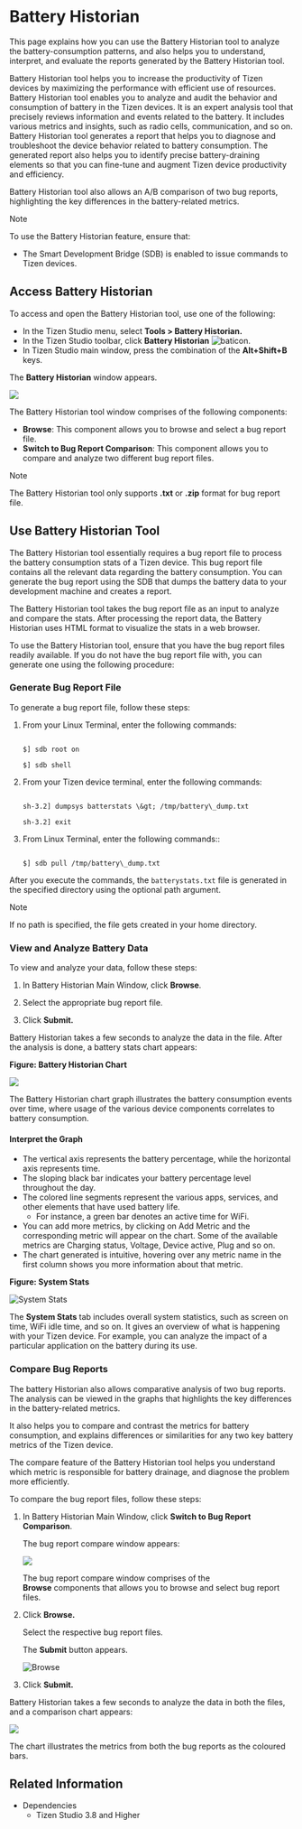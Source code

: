 # Battery Historian

This page explains how you can use the Battery Historian tool to analyze the battery-consumption patterns, and also helps you to understand, interpret, and evaluate the reports generated by the Battery Historian tool.

Battery Historian tool helps you to increase the productivity of Tizen devices by maximizing the performance with efficient use of resources. Battery Historian tool enables you to analyze and audit the behavior and consumption of battery in the Tizen devices. It is an expert analysis tool that precisely reviews information and events related to the battery. It includes various metrics and insights, such as radio cells, communication, and so on. Battery Historian tool generates a report that helps you to diagnose and troubleshoot the device behavior related to battery consumption. The generated report also helps you to identify precise battery-draining elements so that you can fine-tune and augment Tizen device productivity and efficiency.

Battery Historian tool also allows an A/B comparison of two bug reports, highlighting the key differences in the battery-related metrics.

> [!NOTE]
> To use the Battery Historian feature, ensure that: 
>  - The Smart Development Bridge (SDB) is enabled to issue commands to Tizen devices. 

## Access Battery Historian

To access and open the Battery Historian tool, use one of the following:

 - In the Tizen Studio menu, select **Tools \> Battery Historian.**
 - In the Tizen Studio toolbar, click **Battery Historian**  ![baticon](./media/batt1.png).
 - In Tizen Studio main window, press the combination of the **Alt+Shift+B** keys. 

The **Battery Historian** window appears. 

![](./media/bug1.png)

The Battery Historian tool window comprises of the following components:

 - **Browse**: This component allows you to browse and select a bug report file.
 - **Switch to Bug Report Comparison**: This component allows you to compare and analyze two different bug report files.

> [!NOTE]
> The Battery Historian tool only supports **.txt** or **.zip** format for bug report file.

## Use Battery Historian Tool

The Battery Historian tool essentially requires a bug report file to process the battery consumption stats of a Tizen device. This bug report file contains all the relevant data regarding the battery consumption. You can generate the bug report using the SDB that dumps the battery data to your development machine and creates a report.

The Battery Historian tool takes the bug report file as an input to analyze and compare the stats. After processing the report data, the Battery Historian uses HTML format to visualize the stats in a web browser.

To use the Battery Historian tool, ensure that you have the bug report files readily available. If you do not have the bug report file with, you can generate one using the following procedure:

### Generate Bug Report File

To generate a bug report file, follow these steps:

1. From your Linux Terminal, enter the following commands:

    ```

    $] sdb root on

    $] sdb shell

    ```

2. From your Tizen device terminal, enter the following commands:

    ```

    sh-3.2] dumpsys batterstats \&gt; /tmp/battery\_dump.txt

    sh-3.2] exit

    ```

3. From Linux Terminal, enter the following commands::

    ```

    $] sdb pull /tmp/battery\_dump.txt

    ```

After you execute the commands, the `batterystats.txt` file is generated in the specified directory using the optional path argument.

> [!NOTE]
> If no path is specified, the file gets created in your home directory.

### View and Analyze Battery Data

To view and analyze your data, follow these steps:

1. In Battery Historian Main Window, click **Browse**.

2. Select the appropriate bug report file.

3. Click **Submit.**

Battery Historian takes a few seconds to analyze the data in the file. After the analysis is done, a battery stats chart appears:

**Figure: Battery Historian Chart**

![](./media/graph1.png)

The Battery Historian chart graph illustrates the battery consumption events over time, where usage of the various device components correlates to battery consumption.

#### Interpret the Graph

 - The vertical axis represents the battery percentage, while the horizontal axis represents time.
 - The sloping black bar indicates your battery percentage level throughout the day.
 - The colored line segments represent the various apps, services, and other elements that have used battery life.
   - For instance, a green bar denotes an active time for WiFi.
 - You can add more metrics, by clicking on Add Metric and the corresponding metric will appear on the chart. Some of the available metrics are  Charging status, Voltage, Device active, Plug and so on.
 - The chart generated is intuitive, hovering over any metric name in the first column shows you more information about that metric.

**Figure: System Stats**

![System Stats](./media/graph2.png)

The **System Stats** tab includes overall system statistics, such as screen on time, WiFi idle time, and so on. It gives an overview of what is happening with your Tizen device. For example, you can analyze the impact of a particular application on the battery during its use.

### Compare Bug Reports 

The battery Historian also allows comparative analysis of two bug reports. The analysis can be viewed in the graphs that highlights the key differences in the battery-related metrics. 

It also helps you to compare and contrast the metrics for battery consumption, and explains differences or similarities for any two key battery metrics of the Tizen device. 

The compare feature of the Battery Historian tool helps you understand which metric is responsible for battery drainage, and diagnose the problem more efficiently. 

To compare the bug report files, follow these steps:

1. In Battery Historian Main Window, click **Switch to Bug Report Comparison**.

    The bug report compare window appears: 

    ![](./media/compare1.png)

    The bug report compare window comprises of the    
     **Browse** components that allows you to browse and select bug report files. 

2. Click **Browse.**
   
   Select the respective bug report files. 
   
   The **Submit** button appears. 
  
   ![Browse](./media/submit.png)

4. Click **Submit.**

Battery Historian takes a few seconds to analyze the data in both the files, and a comparison chart appears: 

![](./media/compare2.png)

The chart illustrates the metrics from both the bug reports as the coloured bars.

## Related Information

- Dependencies  
  - Tizen Studio 3.8 and Higher